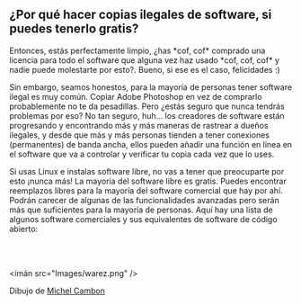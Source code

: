 <?php require("../../entete.php"); ?> <?php require("../../base.php"); ?>

<div id="corps">

<h2>¿Por qué hacer copias ilegales de software, si puedes tenerlo gratis?</h2>

<p>Entonces, estás perfectamente limpio, ¿has *cof, cof* comprado una licencia para todo el software que alguna vez haz usado *cof, cof, cof* y nadie puede molestarte por esto?. Bueno, si ese es el caso, felicidades :)</p>

<p>Sin embargo, seamos honestos, para la mayoría de personas tener software ilegal es muy común. Copiar Adobe Photoshop en vez de comprarlo probablemente no te da pesadillas. Pero ¿estás seguro que nunca tendrás problemas por eso? No tan seguro, huh... los creadores de software están progresando y encontrando más y más maneras de rastrear a dueños ilegales, y desde que más y más personas tienden a tener conexiones (permanentes) de banda ancha, ellos pueden añadir una función en linea en el software que va a controlar y verificar tu copia cada vez que lo uses.</p>

<p>Si usas Linux e instalas software libre, no vas a tener que preocuparte por esto ¡nunca más! La mayoría del software libre es gratis. Puedes encontrar reemplazos libres para la mayoría del software comercial que hay por ahí. Podrán carecer de algunas de las funcionalidades avanzadas pero serán más que suficientes para la mayoría de personas. Aquí hay una lista de algunos software comerciales y sus equivalentes de software de código abierto:</p>

<?php

table_parser ("Sí", "No", "Comercial", "Código Abierto", "Existe en Windows?");

?>

<br /><br>

<imán src="Images/warez.png" />

<p>Dibujo de <a href="http://michel.cambon.free.fr/ampere/salle1bis.htm">Michel Cambon</a></p>

</div>
</body>
</html>
